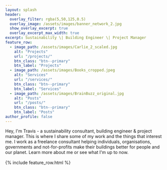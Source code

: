```yaml
---
layout: splash
header:
  overlay_filter: rgba(5,50,125,0.5)
  overlay_image: /assets/images/banner_network_2.jpg
  show_overlay_excerpt: true
  overlay_excerpt_max_width: true
excerpt: Sustainability \| Building Engineer \| Project Manager
feature_row:
  - image_path: /assets/images/Carlie_2_scaled.jpg
    alt: "Projects"
    url: "/projects/"
    btn_class: "btn--primary"
    btn_label: "Projects"
  - image_path: /assets/images/Books_cropped.jpeg
    alt: "Services"
    url: "/services/"
    btn_class: "btn--primary"
    btn_label: "Services"
  - image_path: /assets/images/BrainBuzz_original.jpg
    alt: "Posts"
    url: "/posts/"
    btn_class: "btn--primary"
    btn_label: "Posts"
author_profile: false
---
```

<left>
<p style="margin-bottom: 1rem;">
Hey, I'm Travis - a sustainability consultant, building engineer & project manager.
This is where I share some of my work and the things that interest me.
I work as a freelance consultant helping individuals, organisations, governments and not-for-profits make their buildings better for people and our planet.
Learn more about me or see what I'm up to now.
</p>
</left>

{% include feature_row.html %}

